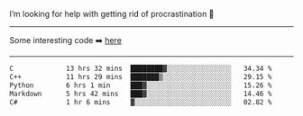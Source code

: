 I’m looking for help with getting rid of procrastination 🤔

-----

Some interesting code :arrow_right: [here](https://github.com/zhen8838/playground)

-----

<!--START_SECTION:waka-->

```txt
C             13 hrs 32 mins  ████████▓░░░░░░░░░░░░░░░░   34.34 %
C++           11 hrs 29 mins  ███████▒░░░░░░░░░░░░░░░░░   29.15 %
Python        6 hrs 1 min     ███▓░░░░░░░░░░░░░░░░░░░░░   15.26 %
Markdown      5 hrs 42 mins   ███▓░░░░░░░░░░░░░░░░░░░░░   14.46 %
C#            1 hr 6 mins     ▓░░░░░░░░░░░░░░░░░░░░░░░░   02.82 %
```

<!--END_SECTION:waka-->

<!--
**zhen8838/zhen8838** is a ✨ _special_ ✨ repository because its `README.md` (this file) appears on your GitHub profile.

Here are some ideas to get you started:

- 🔭 I’m currently working on ...
- 🌱 I’m currently learning ...
- 👯 I’m looking to collaborate on ...
 ...
- 💬 Ask me about ...
- 📫 How to reach me: ...
- 😄 Pronouns: ...
- ⚡ Fun fact: ...
-->
